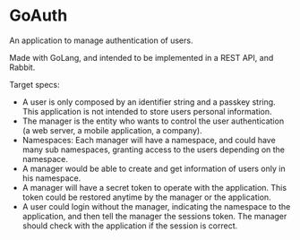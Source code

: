 # GoAuth
An application to manage authentication of users.

Made with GoLang, and intended to be implemented in a REST API, and Rabbit.

Target specs:
* A user is only composed by an identifier string and a passkey string. This application is not intended to store users 
personal information.
* The manager is the entity who wants to control the user authentication (a web server, a mobile application, a 
company). 
* Namespaces: Each manager will have a namespace, and could have many sub namespaces, granting access to the users
depending on the namespace.
* A manager would be able to create and get information of users only in his namespace.
* A manager will have a secret token to operate with the application. This token could be restored anytime by the 
manager or the application.
* A user could login without the manager, indicating the namespace to the application, and then tell the manager 
the sessions token. The manager should check with the application if the session is correct.